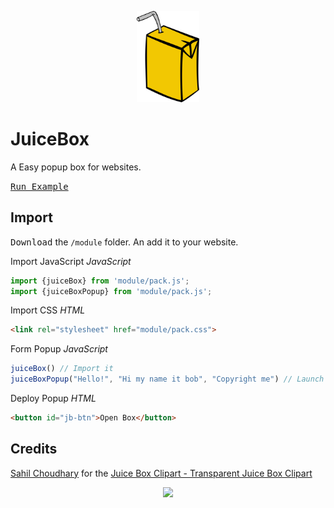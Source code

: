 <p align="center"><img src="docs/ClipartKey_1710185%20(1).png" width="100"> </p>

# JuiceBox
A Easy popup box for websites.

[<kbd>Run Example</kbd>](https://daniel4-scratch.github.io/JuiceBox/Juicebox)
## Import
<kbd>Download</kbd> the `/module` folder. An add it to your website.

Import JavaScript *JavaScript*
```javascript
import {juiceBox} from 'module/pack.js';
import {juiceBoxPopup} from 'module/pack.js';
```
Import CSS *HTML*
```html
<link rel="stylesheet" href="module/pack.css">
```
Form Popup *JavaScript*
```javascript
juiceBox() // Import it
juiceBoxPopup("Hello!", "Hi my name it bob", "Copyright me") // Launch it
```
Deploy Popup *HTML*
```html
<button id="jb-btn">Open Box</button>
```

## Credits
[Sahil Choudhary](https://www.clipartkey.com/upic/3131/) for the [Juice Box Clipart - Transparent Juice Box Clipart](https://www.clipartkey.com/view/JJTihJ_juice-box-clipart-transparent-juice-box-clipart/)

<p align="center"><img src="https://daniel4-scratch.github.io/JuiceBox/docs/assets/completion.png" width="200"></p>
